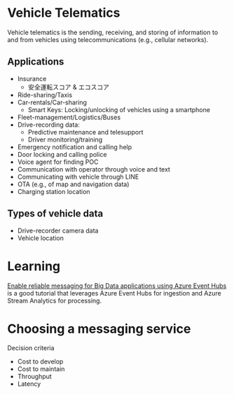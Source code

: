 # Vehicle Telematics
Vehicle telematics is the sending, receiving, and storing of information to and from vehicles using telecommunications (e.g., cellular networks).

## Applications
- Insurance
  - 安全運転スコア & エコスコア
- Ride-sharing/Taxis
- Car-rentals/Car-sharing
  - Smart Keys: Locking/unlocking of vehicles using a smartphone
- Fleet-management/Logistics/Buses
- Drive-recording data:
  - Predictive maintenance and telesupport
  - Driver monitoring/training
- Emergency notification and calling help
- Door locking and calling police
- Voice agent for finding POC
- Communication with operator through voice and text 
- Communicating with vehicle through LINE
- OTA (e.g., of map and navigation data) 
- Charging station location

## Types of vehicle data
- Drive-recorder camera data
- Vehicle location

# Learning
[Enable reliable messaging for Big Data applications using Azure Event Hubs](https://docs.microsoft.com/en-us/learn/modules/enable-reliable-messaging-for-big-data-apps-using-event-hubs/) is a good tutorial that leverages Azure Event Hubs for ingestion and Azure Stream Analytics for processing.

# Choosing a messaging service
Decision criteria
- Cost to develop
- Cost to maintain
- Throughput
- Latency